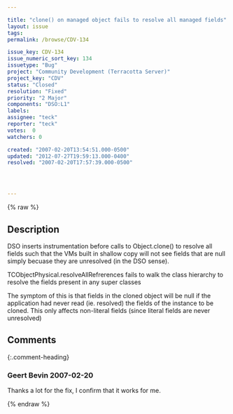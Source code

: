 ```yaml
---

title: "clone() on managed object fails to resolve all managed fields"
layout: issue
tags: 
permalink: /browse/CDV-134

issue_key: CDV-134
issue_numeric_sort_key: 134
issuetype: "Bug"
project: "Community Development (Terracotta Server)"
project_key: "CDV"
status: "Closed"
resolution: "Fixed"
priority: "2 Major"
components: "DSO:L1"
labels: 
assignee: "teck"
reporter: "teck"
votes:  0
watchers: 0

created: "2007-02-20T13:54:51.000-0500"
updated: "2012-07-27T19:59:13.000-0400"
resolved: "2007-02-20T17:57:39.000-0500"




---
```


{% raw %}

## Description

<div markdown="1" class="description">

DSO inserts instrumentation before calls to Object.clone() to resolve all fields such that the VMs built in shallow copy will not see fields that are null simply becuase they are unresolved (in the DSO sense). 

TCObjectPhysical.resolveAllRefrerences fails to walk the class hierarchy to resolve the fields present in any super classes

The symptom of this is that fields in the cloned object will be null if the application had never read (ie. resolved) the fields of the instance to be cloned. This only affects non-literal fields (since literal fields are never unresolved)

</div>

## Comments


{:.comment-heading}
### **Geert Bevin** <span class="date">2007-02-20</span>

<div markdown="1" class="comment">

Thanks a lot for the fix, I confirm that it works for me.

</div>



{% endraw %}
